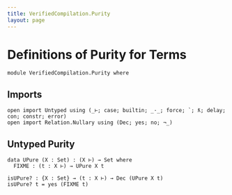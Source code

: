 ```yaml
---
title: VerifiedCompilation.Purity
layout: page
---
```


# Definitions of Purity for Terms
```
module VerifiedCompilation.Purity where

```
## Imports

```
open import Untyped using (_⊢; case; builtin; _·_; force; `; ƛ; delay; con; constr; error)
open import Relation.Nullary using (Dec; yes; no; ¬_)

```
## Untyped Purity
```
data UPure (X : Set) : (X ⊢) → Set where
  FIXME : (t : X ⊢) → UPure X t

isUPure? : {X : Set} → (t : X ⊢) → Dec (UPure X t)
isUPure? t = yes (FIXME t)
```
